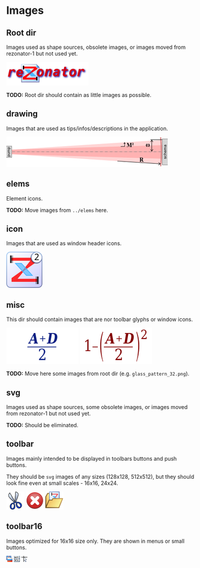 # Images

## Root dir
Images used as shape sources, obsolete images, or images moved from rezonator-1 but not used yet.

![Logo](rezonator_header.png)

**TODO:** Root dir should contain as little images as possible.


## drawing
Images that are used as tips/infos/descriptions in the application.

![Pump type](drawing/pump_front.png)


## elems
Element icons.

**TODO:** Move images from `../elems` here.


## icon
Images that are used as window header icons.

![Main icon](icon/icon_main_2_48.svg)


## misc
This dir should contain images that are nor toolbar glyphs or window icons.

![Stab param calc mode](misc/formula_stab_normal.svg)
![Stab param calc mode](misc/formula_stab_squared.svg)

**TODO:** Move here some images from root dir (e.g. `glass_pattern_32.png`).


## svg
Images used as shape sources, some obsolete images, or images moved from rezonator-1 but not used yet.

**TODO:** Should be eliminated.


## toolbar
Images mainly intended to be displayed in toolbars buttons and push buttons.

They should be `svg` images of any sizes (128x128, 512x512), but they should look fine even at small scales - 16x16, 24x24.

![Cut](toolbar/cut.svg)
![Error](toolbar/error.svg)
![Open](toolbar/schema_open.svg)


## toolbar16
Images optimized for 16x16 size only. They are shown in menus or small buttons.

![Flags](toolbar16/flags.png)
![Params](toolbar16/params.png)
![Tracing](toolbar16/plot_tracing.png)
